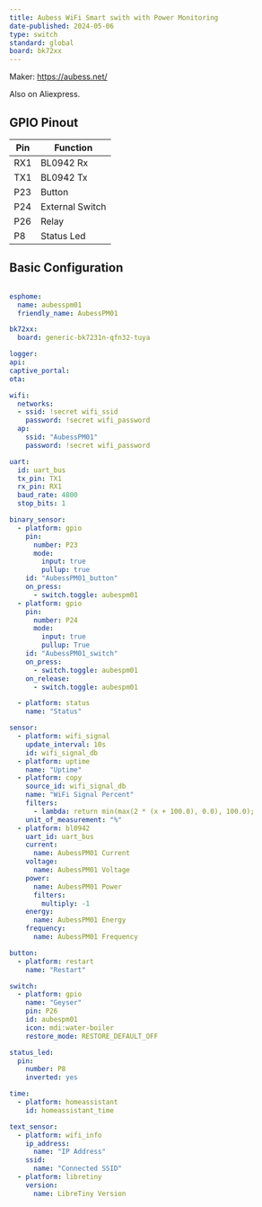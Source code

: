 ```yaml
---
title: Aubess WiFi Smart swith with Power Monitoring
date-published: 2024-05-06
type: switch
standard: global
board: bk72xx
---
```


Maker: <https://aubess.net/>

Also on Aliexpress.

## GPIO Pinout

| Pin    | Function            |
| ------ | ------------------- |
| RX1    | BL0942 Rx           |
| TX1    | BL0942 Tx           |
| P23    | Button              |
| P24    | External Switch     |
| P26    | Relay               |
| P8     | Status Led          |

## Basic Configuration

```yaml

esphome:
  name: aubesspm01
  friendly_name: AubessPM01

bk72xx:
  board: generic-bk7231n-qfn32-tuya

logger:
api:
captive_portal:
ota:

wifi:
  networks:
  - ssid: !secret wifi_ssid
    password: !secret wifi_password
  ap:
    ssid: "AubessPM01"
    password: !secret wifi_password

uart:
  id: uart_bus
  tx_pin: TX1
  rx_pin: RX1
  baud_rate: 4800
  stop_bits: 1

binary_sensor:
  - platform: gpio
    pin:
      number: P23
      mode:
        input: true
        pullup: true
    id: "AubessPM01_button"
    on_press:
      - switch.toggle: aubespm01
  - platform: gpio
    pin:
      number: P24
      mode:
        input: true
        pullup: True
    id: "AubessPM01_switch"
    on_press:
      - switch.toggle: aubespm01
    on_release:
      - switch.toggle: aubespm01

  - platform: status
    name: "Status"

sensor:
  - platform: wifi_signal
    update_interval: 10s
    id: wifi_signal_db
  - platform: uptime
    name: "Uptime"
  - platform: copy
    source_id: wifi_signal_db
    name: "WiFi Signal Percent"
    filters:
      - lambda: return min(max(2 * (x + 100.0), 0.0), 100.0);
    unit_of_measurement: "%"
  - platform: bl0942
    uart_id: uart_bus
    current:
      name: AubessPM01 Current
    voltage:
      name: AubessPM01 Voltage
    power:
      name: AubessPM01 Power
      filters:
        multiply: -1
    energy:
      name: AubessPM01 Energy
    frequency:
      name: AubessPM01 Frequency

button:
  - platform: restart
    name: "Restart"

switch:
  - platform: gpio
    name: "Geyser"
    pin: P26
    id: aubespm01
    icon: mdi:water-boiler
    restore_mode: RESTORE_DEFAULT_OFF

status_led:
  pin:
    number: P8
    inverted: yes

time:
  - platform: homeassistant
    id: homeassistant_time

text_sensor:
  - platform: wifi_info
    ip_address:
      name: "IP Address"
    ssid:
      name: "Connected SSID"
  - platform: libretiny
    version:
      name: LibreTiny Version
```
